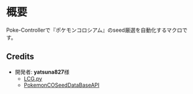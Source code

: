 # 概要

Poke-Controllerで『ポケモンコロシアム』のseed厳選を自動化するマクロです。

## Credits

- 開発者: **yatsuna827**様
  - [LCG.py](https://github.com/yatsuna827/LCG.py)
  - [PokemonCOSeedDataBaseAPI](https://github.com/yatsuna827/PokemonCOSeedDataBaseAPI)
